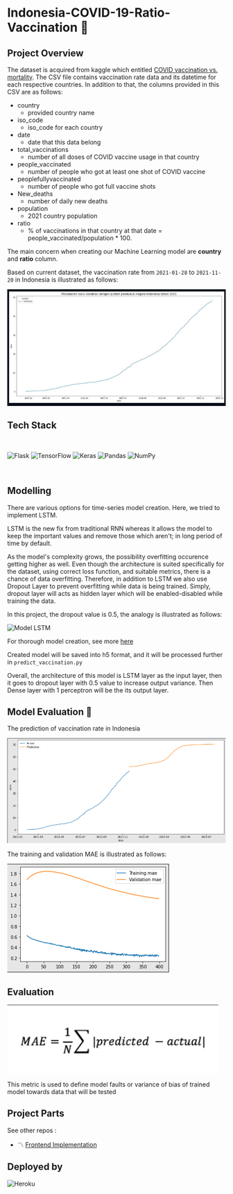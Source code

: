 # Indonesia-COVID-19-Ratio-Vaccination 🚧

## Project Overview

The dataset is acquired from kaggle which entitled [COVID vaccination vs. mortality](https://www.kaggle.com/sinakaraji/covid-vaccination-vs-death).
The CSV file contains vaccination rate data and its datetime for each respective countries. In addition to that, the columns provided in this CSV are as follows:

* country 
  * provided country name
* iso_code 
  * iso_code for each country
* date
  * date that this data belong    
* total_vaccinations
  * number of all doses of COVID vaccine usage in that country
* people_vaccinated
  * number of people who got at least one shot of COVID vaccine
* peoplefullyvaccinated
  * number of people who got full vaccine shots
* New_deaths
  * number of daily new deaths
* population
  * 2021 country population  
* ratio
  * % of vaccinations in that country at that date = people_vaccinated/population * 100.

The main concern when creating our Machine Learning model are **country** and **ratio** column.

Based on current dataset, the vaccination rate from `2021-01-28` to `2021-11-20` in Indonesia is illustrated as follows:

![Vaccination Ratio](https://github.com/farkhan777/Indonesia-COVID-19-Ratio-Vaccination/blob/ilham_deploy_ML/documentation/persebaran-rasio-vaksinasi.jpg?raw=true)

## Tech Stack
<br />

![Flask](https://img.shields.io/badge/flask-%23000.svg?style=for-the-badge&logo=flask&logoColor=white)
![TensorFlow](https://img.shields.io/badge/TensorFlow-%23FF6F00.svg?style=for-the-badge&logo=TensorFlow&logoColor=white)
![Keras](https://img.shields.io/badge/Keras-%23D00000.svg?style=for-the-badge&logo=Keras&logoColor=white)
![Pandas](https://img.shields.io/badge/pandas-%23150458.svg?style=for-the-badge&logo=pandas&logoColor=white)
![NumPy](https://img.shields.io/badge/numpy-%23013243.svg?style=for-the-badge&logo=numpy&logoColor=white)

<br />

## Modelling

There are various options for time-series model creation. Here, we tried to implement LSTM.

LSTM is the new fix from traditional RNN whereas it allows the model to keep the important values and remove those which aren't; in long period of time by default.

As the model's complexity grows, the possibility overfitting occurence getting higher as well. Even though the architecture is suited specifically for the dataset, using correct loss function, and suitable metrics, there is a chance of data overfitting. Therefore, in addition to LSTM we also use Dropout Layer to prevent overfitting while data is being trained. Simply, dropout layer will acts as hidden layer which will be enabled-disabled while training the data. 

In this project, the dropout value is 0.5, the analogy is illustrated as follows:

![Model LSTM](https://camo.githubusercontent.com/79f4e3545a9f6b9e0987df5ed060c4f1320f3e4325bda659231ef6240e346aea/68747470733a2f2f64313769767139623772707062332e636c6f756466726f6e742e6e65742f6f726967696e616c2f61636164656d792f323032303038303331323532303262303737613132353361373764656639623965346165366235353362633163632e676966)

For thorough model creation, see more [here](https://github.com/farkhan777/Indonesia-COVID-19-Ratio-Vaccination/blob/main/Indonesia_COVID_19_Ratio_Vaccination.ipynb)

Created model will be saved into h5 format, and it will be processed further in `predict_vaccination.py`

Overall, the architecture of this model is LSTM layer as the input layer, then it goes to dropout layer with 0.5 value to increase output variance. Then Dense layer with 1 perceptron will be the its output layer.

## Model Evaluation 🚧

The prediction of vaccination rate in Indonesia

![Prediction result](https://github.com/farkhan777/Indonesia-COVID-19-Ratio-Vaccination/blob/ilham_deploy_ML/documentation/prediction-result.png?raw=true)

The training and validation MAE is illustrated as follows:

![Training MAE](https://github.com/farkhan777/Indonesia-COVID-19-Ratio-Vaccination/blob/ilham_deploy_ML/documentation/train-and-validation-mae.jpg?raw=true)

## Evaluation

![MAE Formula](https://github.com/ilhamadhim/TLKM-Stock-Analysis/raw/master/assets/MAE_Formula.png?raw=true)

This metric is used to define model faults or variance of bias of trained model towards data that will be tested

## Project Parts
See other repos :
* 〽 [Frontend Implementation](https://github.com/ilhamAdhim/covid-vaccination-rate)

## Deployed by
![Heroku](https://img.shields.io/badge/heroku-%23430098.svg?style=for-the-badge&logo=heroku&logoColor=white)
